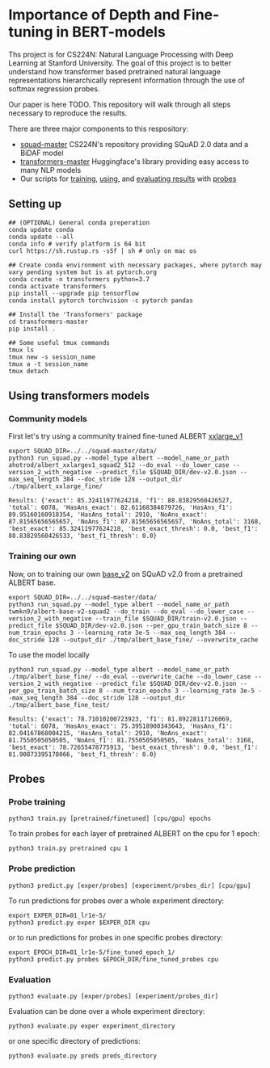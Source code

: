 # Importance of Depth and Fine-tuning in BERT-models

Ths project is for CS224N: Natural Language Processing with Deep Learning at Stanford University. The goal of this project is to better understand how transformer based pretrained natural language representations hierarchically represent information through the use of softmax regression probes. 

Our paper is here TODO. This repository will walk through all steps necessary to reproduce the results.

There are three major components to this respository:

- [squad-master](https://github.com/minggg/squad) CS224N's repository providing SQuAD 2.0 data and a BiDAF model
- [transformers-master](https://github.com/huggingface/transformers) Huggingface's library providing easy access to many NLP models
- Our scripts for [training](train.py), [using](predict.py), and [evaluating results](evaluate.py) with [probes](probe.py)

## Setting up

```
## (OPTIONAL) General conda preperation
conda update conda
conda update --all
conda info # verify platform is 64 bit
curl https://sh.rustup.rs -sSf | sh # only on mac os
```

```
## Create conda environment with necessary packages, where pytorch may vary pending system but is at pytorch.org
conda create -n transformers python=3.7
conda activate transformers
pip install --upgrade pip tensorflow
conda install pytorch torchvision -c pytorch pandas
```

```
## Install the 'Transformers' package
cd transformers-master
pip install .
```

```
## Some useful tmux commands
tmux ls
tmux new -s session_name
tmux a -t session_name
tmux detach
```

## Using transformers models

### Community models

First let's try using a community trained fine-tuned ALBERT [xxlarge_v1](https://huggingface.co/ahotrod/albert_xxlargev1_squad2_512)

```
export SQUAD_DIR=../../squad-master/data/
python3 run_squad.py --model_type albert --model_name_or_path ahotrod/albert_xxlargev1_squad2_512 --do_eval --do_lower_case --version_2_with_negative --predict_file $SQUAD_DIR/dev-v2.0.json --max_seq_length 384 --doc_stride 128 --output_dir ./tmp/albert_xxlarge_fine/
```

```
Results: {'exact': 85.32411977624218, 'f1': 88.83829560426527, 'total': 6078, 'HasAns_exact': 82.61168384879726, 'HasAns_f1': 89.95160160918354, 'HasAns_total': 2910, 'NoAns_exact': 87.81565656565657, 'NoAns_f1': 87.81565656565657, 'NoAns_total': 3168, 'best_exact': 85.32411977624218, 'best_exact_thresh': 0.0, 'best_f1': 88.83829560426533, 'best_f1_thresh': 0.0}
```

### Training our own

Now, on to training our own [base_v2](https://huggingface.co/twmkn9/albert-base-v2-squad2) on SQuAD v2.0 from a pretrained ALBERT base.
```
export SQUAD_DIR=../../squad-master/data/
python3 run_squad.py --model_type albert --model_name_or_path twmkn9/albert-base-v2-squad2 --do_train --do_eval --do_lower_case --version_2_with_negative --train_file $SQUAD_DIR/train-v2.0.json --predict_file $SQUAD_DIR/dev-v2.0.json --per_gpu_train_batch_size 8 --num_train_epochs 3 --learning_rate 3e-5 --max_seq_length 384 --doc_stride 128 --output_dir ./tmp/albert_base_fine/ --overwrite_cache
```

To use the model locally
```
python3 run_squad.py --model_type albert --model_name_or_path ./tmp/albert_base_fine/ --do_eval --overwrite_cache --do_lower_case --version_2_with_negative --predict_file $SQUAD_DIR/dev-v2.0.json --per_gpu_train_batch_size 8 --num_train_epochs 3 --learning_rate 3e-5 --max_seq_length 384 --doc_stride 128 --output_dir ./tmp/albert_base_fine_test/
```

```
Results: {'exact': 78.71010200723923, 'f1': 81.89228117126069, 'total': 6078, 'HasAns_exact': 75.39518900343643, 'HasAns_f1': 82.04167868004215, 'HasAns_total': 2910, 'NoAns_exact': 81.7550505050505, 'NoAns_f1': 81.7550505050505, 'NoAns_total': 3168, 'best_exact': 78.72655478775913, 'best_exact_thresh': 0.0, 'best_f1': 81.90873395178066, 'best_f1_thresh': 0.0}
```

## Probes

### Probe training

```
python3 train.py [pretrained/finetuned] [cpu/gpu] epochs
```

To train probes for each layer of pretrained ALBERT on the cpu for 1 epoch:
```
python3 train.py pretrained cpu 1
```

### Probe prediction

```
python3 predict.py [exper/probes] [experiment/probes_dir] [cpu/gpu]
```

To run predictions for probes over a whole experiment directory:
```
export EXPER_DIR=01_lr1e-5/
python3 predict.py exper $EXPER_DIR cpu
```

or to run predictions for probes in one specific probes directory:
```
export EPOCH_DIR=01_lr1e-5/fine_tuned_epoch_1/
python3 predict.py probes $EPOCH_DIR/fine_tuned_probes cpu
```

### Evaluation

```
python3 evaluate.py [exper/probes] [experiment/probes_dir]
```

Evaluation can be done over a whole experiment directory:
```
python3 evaluate.py exper experiment_directory
```

or one specific directory of predictions:
```
python3 evaluate.py preds preds_directory
```